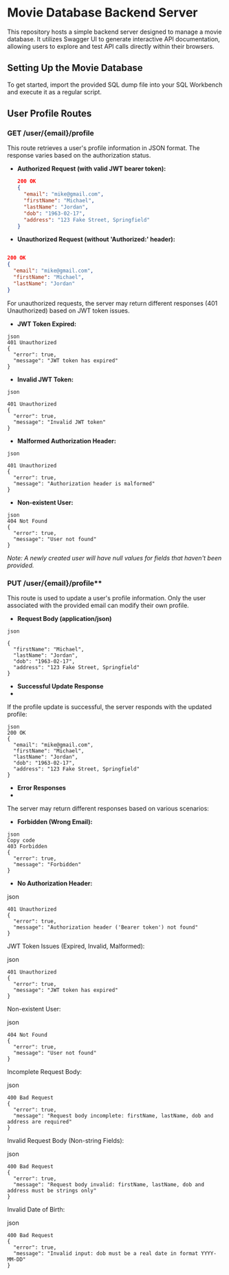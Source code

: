 # Movie Database Backend Server

This repository hosts a simple backend server designed to manage a movie database. It utilizes Swagger UI to generate interactive API documentation, allowing users to explore and test API calls directly within their browsers.

## Setting Up the Movie Database

To get started, import the provided SQL dump file into your SQL Workbench and execute it as a regular script.

## User Profile Routes

### GET /user/{email}/profile

This route retrieves a user's profile information in JSON format. The response varies based on the authorization status.

- **Authorized Request (with valid JWT bearer token):**
  ```json
  200 OK
  {
    "email": "mike@gmail.com",
    "firstName": "Michael",
    "lastName": "Jordan",
    "dob": "1963-02-17",
    "address": "123 Fake Street, Springfield"
  }
  ```
- **Unauthorized Request (without 'Authorized:' header):**
```json

200 OK
{
  "email": "mike@gmail.com",
  "firstName": "Michael",
  "lastName": "Jordan"
}
```
For unauthorized requests, the server may return different responses (401 Unauthorized) based on JWT token issues.

- **JWT Token Expired:**
```
json
401 Unauthorized
{
  "error": true,
  "message": "JWT token has expired"
}
```
- **Invalid JWT Token:**
```
json

401 Unauthorized
{
  "error": true,
  "message": "Invalid JWT token"
}
```
- **Malformed Authorization Header:**
```
json

401 Unauthorized
{
  "error": true,
  "message": "Authorization header is malformed"
}
```
- **Non-existent User:**
```
json
404 Not Found
{
  "error": true,
  "message": "User not found"
}
```
*Note: A newly created user will have null values for fields that haven't been provided.*

### PUT /user/{email}/profile**

This route is used to update a user's profile information. Only the user associated with the provided email can modify their own profile.

- **Request Body (application/json)**
```
json

{
  "firstName": "Michael",
  "lastName": "Jordan",
  "dob": "1963-02-17",
  "address": "123 Fake Street, Springfield"
}
```
- **Successful Update Response**
- 
If the profile update is successful, the server responds with the updated profile:
```
json
200 OK
{
  "email": "mike@gmail.com",
  "firstName": "Michael",
  "lastName": "Jordan",
  "dob": "1963-02-17",
  "address": "123 Fake Street, Springfield"
}
```
- **Error Responses**
- 
The server may return different responses based on various scenarios:

- **Forbidden (Wrong Email):**
```
json
Copy code
403 Forbidden
{
  "error": true,
  "message": "Forbidden"
}
```
- **No Authorization Header:**

json
```
401 Unauthorized
{
  "error": true,
  "message": "Authorization header ('Bearer token') not found"
}
```

JWT Token Issues (Expired, Invalid, Malformed):

json
```
401 Unauthorized
{
  "error": true,
  "message": "JWT token has expired"
}
```
Non-existent User:

json
```
404 Not Found
{
  "error": true,
  "message": "User not found"
}
```
Incomplete Request Body:

json
```
400 Bad Request
{
  "error": true,
  "message": "Request body incomplete: firstName, lastName, dob and address are required"
}
```
Invalid Request Body (Non-string Fields):

json
```
400 Bad Request
{
  "error": true,
  "message": "Request body invalid: firstName, lastName, dob and address must be strings only"
}
```
Invalid Date of Birth:

json
```
400 Bad Request
{
  "error": true,
  "message": "Invalid input: dob must be a real date in format YYYY-MM-DD"
}
```
